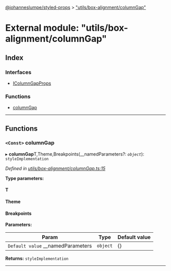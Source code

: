 [@johanneslumpe/styled-props](../README.md) > ["utils/box-alignment/columnGap"](../modules/_utils_box_alignment_columngap_.md)

# External module: "utils/box-alignment/columnGap"

## Index

### Interfaces

* [IColumnGapProps](../interfaces/_utils_box_alignment_columngap_.icolumngapprops.md)

### Functions

* [columnGap](_utils_box_alignment_columngap_.md#columngap)

---

## Functions

<a id="columngap"></a>

### `<Const>` columnGap

▸ **columnGap**T,Theme,Breakpoints(__namedParameters?: *`object`*): `styleImplementation`

*Defined in [utils/box-alignment/columnGap.ts:15](https://github.com/johanneslumpe/styled-props/blob/3abf398/src/utils/box-alignment/columnGap.ts#L15)*

**Type parameters:**

#### T 
#### Theme 
#### Breakpoints 
**Parameters:**

| Param | Type | Default value |
| ------ | ------ | ------ |
| `Default value` __namedParameters | `object` |  {} |

**Returns:** `styleImplementation`

___

